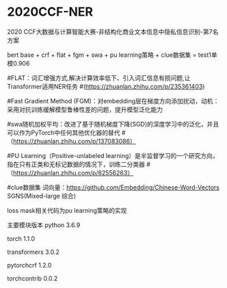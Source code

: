 # 2020CCF-NER
2020 CCF大数据与计算智能大赛-非结构化商业文本信息中隐私信息识别-第7名方案

bert base + crf + flat + fgm + swa + pu learning策略 + clue数据集 = test1单模0.906

#FLAT：词汇增强方式,解决计算效率低下、引入词汇信息有损问题,让Transformer适用NER任务
#(https://zhuanlan.zhihu.com/p/235361403)

#Fast Gradient Method (FGM)：对embedding层在梯度方向添加扰动，动机：采用对抗训练缓解模型鲁棒性差的问题，提升模型泛化能力

#swa随机加权平均：改进了基于随机梯度下降(SGD)的深度学习中的泛化，并且可以作为PyTorch中任何其他优化器的替代
#（https://zhuanlan.zhihu.com/p/137083086）

#PU Learning（Positive-unlabeled learning）是半监督学习的一个研究方向，指在只有正类和无标记数据的情况下，训练二分类器
#（https://zhuanlan.zhihu.com/p/82556263）

#clue数据集
词向量：https://github.com/Embedding/Chinese-Word-Vectors SGNS(Mixed-large 综合)

loss mask相关代码为pu learning策略的实现

主要模块版本
python 3.6.9

torch 1.1.0

transformers 3.0.2 

pytorchcrf 1.2.0 

torchcontrib 0.0.2
